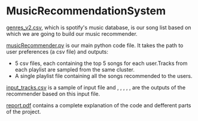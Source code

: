 # MusicRecommendationSystem

[genres_v2.csv](https://github.com/AnitaSoroush/MusicRecommendationSystem/blob/main/genres_v2.csv), which is spotify's music database, is our song list based on which we are going to build our music recommender.

[musicRecommender.py](https://github.com/AnitaSoroush/MusicRecommendationSystem/blob/main/musicRecommender.py) is our main python code file. It takes the path to user preferences (a csv file) and outputs:
  * 5 csv files, each containing the top 5 songs for each user.Tracks from each playlist are sampled from the same cluster.
  * A single playlist file containing all the songs recommended to the users.

[input_tracks.csv](https://github.com/AnitaSoroush/MusicRecommendationSystem/blob/main/input_tracks.csv) is a sample of input file and [](), [](), [](), [](), [](), []() are the outputs of the recommender based on this input file.

[report.pdf]() contains a complete explanation of the code and defferent parts of the project.
